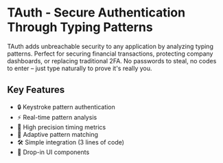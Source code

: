# TAuth - Secure Authentication Through Typing Patterns

TAuth adds unbreachable security to any application by analyzing typing patterns. Perfect for securing financial transactions, protecting company dashboards, or replacing traditional 2FA. No passwords to steal, no codes to enter – just type naturally to prove it's really you.

## Key Features

- 🔒 Keystroke pattern authentication
- ⚡️ Real-time pattern analysis
- 🎯 High precision timing metrics
- 🔄 Adaptive pattern matching
- 🛠 Simple integration (3 lines of code)
- 🚀 Drop-in UI components